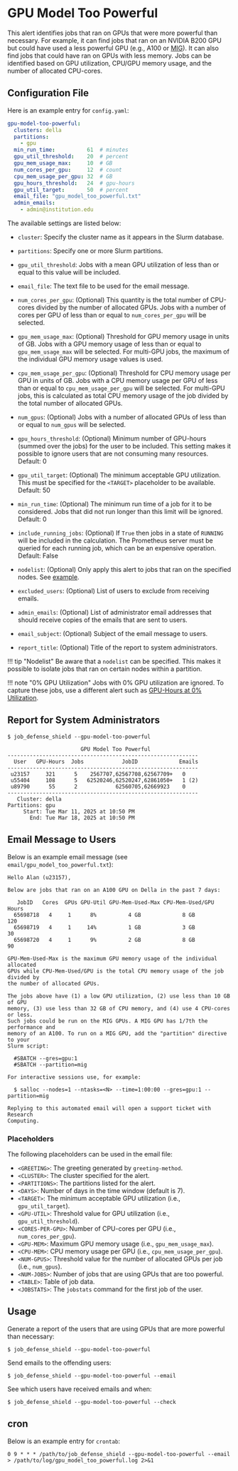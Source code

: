# GPU Model Too Powerful

This alert identifies jobs that ran on GPUs that were more powerful than necessary.
For example, it can find jobs that ran on an NVIDIA B200 GPU but could have
used a less powerful GPU (e.g., A100 or [MIG](https://www.nvidia.com/en-us/technologies/multi-instance-gpu/)).
It can also find jobs that could have ran on GPUs with less memory.
Jobs can be identified based on GPU utilization, CPU/GPU memory usage, and the
number of allocated CPU-cores.

## Configuration File

Here is an example entry for `config.yaml`:

```yaml
gpu-model-too-powerful:
  clusters: della
  partitions:
    - gpu
  min_run_time:          61  # minutes
  gpu_util_threshold:    20  # percent
  gpu_mem_usage_max:     10  # GB
  num_cores_per_gpu:     12  # count
  cpu_mem_usage_per_gpu: 32  # GB
  gpu_hours_threshold:   24  # gpu-hours
  gpu_util_target:       50  # percent
  email_file: "gpu_model_too_powerful.txt"
  admin_emails:
    - admin@institution.edu
```

The available settings are listed below:

- `cluster`: Specify the cluster name as it appears in the Slurm database.

- `partitions`: Specify one or more Slurm partitions.

- `gpu_util_threshold`: Jobs with a mean GPU utilization of less than or equal to this value will be included.

- `email_file`: The text file to be used for the email message.

- `num_cores_per_gpu`: (Optional) This quantity is the total number of CPU-cores divided by the number of allocated GPUs. Jobs with a number of cores per GPU of less than or equal to `num_cores_per_gpu` will be selected.

- `gpu_mem_usage_max`: (Optional) Threshold for GPU memory usage in units of GB. Jobs with a GPU memory usage of less than or equal to `gpu_mem_usage_max` will be selected. For multi-GPU jobs, the maximum of the individual GPU memory usage values is used.

- `cpu_mem_usage_per_gpu`: (Optional) Threshold for CPU memory usage per GPU in units of GB. Jobs with a CPU memory usage per GPU of less than or equal to `cpu_mem_usage_per_gpu` will be selected. For multi-GPU jobs, this is calculated as total CPU memory usage of the job divided by the total number of allocated GPUs.

- `num_gpus`: (Optional) Jobs with a number of allocated GPUs of less than or equal to `num_gpus` will be selected.

- `gpu_hours_threshold`: (Optional) Minimum number of GPU-hours (summed over the jobs) for the user to be included. This setting makes it possible to ignore users that are not consuming many resources. Default: 0

- `gpu_util_target`: (Optional) The minimum acceptable GPU utilization. This must be specified for the `<TARGET>` placeholder to be available. Default: 50


- `min_run_time`: (Optional) The minimum run time of a job for it to be considered. Jobs that did not run longer
than this limit will be ignored. Default: 0

- `include_running_jobs`: (Optional) If `True` then jobs in a state of `RUNNING` will be included in the calculation. The Prometheus server must be queried for each running job, which can be an expensive operation. Default: False

- `nodelist`: (Optional) Only apply this alert to jobs that ran on the specified nodes. See [example](../nodelist.md).

- `excluded_users`: (Optional) List of users to exclude from receiving emails.

- `admin_emails`: (Optional) List of administrator email addresses that should receive copies of the emails that are sent to users.

- `email_subject`: (Optional) Subject of the email message to users.

- `report_title`: (Optional) Title of the report to system administrators.

!!! tip "Nodelist"
    Be aware that a `nodelist` can be specified. This makes it possible to isolate jobs that ran on certain nodes within a partition.

!!! note "0% GPU Utilization"
    Jobs with 0% GPU utilization are ignored. To capture these jobs, use a different alert such as [GPU-Hours at 0% Utilization](zero_gpu_util.md).

## Report for System Administrators

```
$ job_defense_shield --gpu-model-too-powerful

                       GPU Model Too Powerful                       
------------------------------------------------------------
  User   GPU-Hours  Jobs            JobID             Emails
------------------------------------------------------------
 u23157     321      5    2567707,62567708,62567709+   0   
 u55404     108      5   62520246,62520247,62861050+   1 (2)
 u89790      55      2            62560705,62669923    0   
------------------------------------------------------------
   Cluster: della
Partitions: gpu
     Start: Tue Mar 11, 2025 at 10:50 PM
       End: Tue Mar 18, 2025 at 10:50 PM
```

## Email Message to Users

Below is an example email message (see `email/gpu_model_too_powerful.txt`):

```
Hello Alan (u23157),

Below are jobs that ran on an A100 GPU on Della in the past 7 days:

   JobID   Cores  GPUs GPU-Util GPU-Mem-Used-Max CPU-Mem-Used/GPU  Hours
  65698718   4     1      8%          4 GB             8 GB         120 
  65698719   4     1     14%          1 GB             3 GB          30 
  65698720   4     1      9%          2 GB             8 GB          90 

GPU-Mem-Used-Max is the maximum GPU memory usage of the individual allocated
GPUs while CPU-Mem-Used/GPU is the total CPU memory usage of the job divided by
the number of allocated GPUs.

The jobs above have (1) a low GPU utilization, (2) use less than 10 GB of GPU
memory, (3) use less than 32 GB of CPU memory, and (4) use 4 CPU-cores or less.
Such jobs could be run on the MIG GPUs. A MIG GPU has 1/7th the performance and
memory of an A100. To run on a MIG GPU, add the "partition" directive to your
Slurm script:

  #SBATCH --gres=gpu:1
  #SBATCH --partition=mig

For interactive sessions use, for example:

  $ salloc --nodes=1 --ntasks=<N> --time=1:00:00 --gres=gpu:1 --partition=mig

Replying to this automated email will open a support ticket with Research
Computing.
```

### Placeholders

The following placeholders can be used in the email file:

- `<GREETING>`: The greeting generated by `greeting-method`.
- `<CLUSTER>`: The cluster specified for the alert.
- `<PARTITIONS>`: The partitions listed for the alert.
- `<DAYS>`: Number of days in the time window (default is 7).
- `<TARGET>`: The minimum acceptable GPU utilization (i.e., `gpu_util_target`).
- `<GPU-UTIL>`: Threshold value for GPU utilization (i.e., `gpu_util_threshold`). 
- `<CORES-PER-GPU>`: Number of CPU-cores per GPU (i.e., `num_cores_per_gpu`).
- `<GPU-MEM>`: Maximum GPU memory usage (i.e., `gpu_mem_usage_max`).
- `<CPU-MEM>`: CPU memory usage per GPU (i.e., `cpu_mem_usage_per_gpu`).
- `<NUM-GPUS>`: Threshold value for the number of allocated GPUs per job (i.e., `num_gpus`).
- `<NUM-JOBS>`: Number of jobs that are using GPUs that are too powerful.
- `<TABLE>`: Table of job data.
- `<JOBSTATS>`: The `jobstats` command for the first job of the user.

## Usage

Generate a report of the users that are using GPUs that are more powerful than necessary:

```
$ job_defense_shield --gpu-model-too-powerful
```

Send emails to the offending users:

```
$ job_defense_shield --gpu-model-too-powerful --email
```

See which users have received emails and when:

```
$ job_defense_shield --gpu-model-too-powerful --check
```

## cron

Below is an example entry for `crontab`:

```
0 9 * * * /path/to/job_defense_shield --gpu-model-too-powerful --email > /path/to/log/gpu_model_too_powerful.log 2>&1
```

